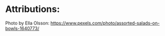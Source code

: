 # Attributions:

Photo by Ella Olsson: https://www.pexels.com/photo/assorted-salads-on-bowls-1640773/